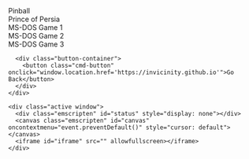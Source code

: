 
<html lang="en-us">
<head>
  <meta charset="utf-8" />
  <meta content="text/html; charset=utf-8" http-equiv="Content-Type" />
  <title>invicinity</title>
  <link rel="stylesheet" href="style.css" />
  <link rel="stylesheet" href="style.css" />
<script src="script.js"></script>
</head>
<body>
  <div class="background-decorator"></div> <!-- Background decorations -->
  
  <!-- Outer container to add the border -->
  <div class="container">
    <div class="sidebar">
      <div class="sidebar-item" onclick="selectGame('pinball')">Pinball</div>
      <div class="sidebar-item" onclick="selectGame('princeOfPersia')">Prince of Persia</div>
      <div class="sidebar-item" onclick="selectGame('dosGame1')">MS-DOS Game 1</div>
      <div class="sidebar-item" onclick="selectGame('dosGame2')">MS-DOS Game 2</div>
      <div class="sidebar-item" onclick="selectGame('dosGame3')">MS-DOS Game 3</div>
      
      <div class="button-container">
        <button class="cmd-button" onclick="window.location.href='https://invicinity.github.io'">Go Back</button>
      </div>
    </div>

    <div class="active window">
      <div class="emscripten" id="status" style="display: none"></div>
      <canvas class="emscripten" id="canvas" oncontextmenu="event.preventDefault()" style="cursor: default"></canvas>
      <iframe id="iframe" src="" allowfullscreen></iframe>
    </div>
  </div>

  <script src="script.js"></script>
  <script async src="/pinball/SpaceCadetPinball.js"></script>
</body>
</html>
